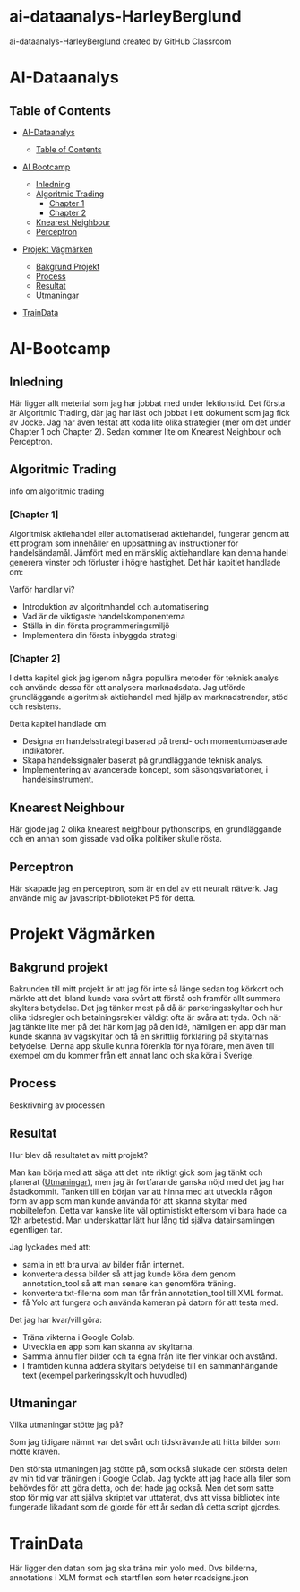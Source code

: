 # ai-dataanalys-HarleyBerglund
ai-dataanalys-HarleyBerglund created by GitHub Classroom


# AI-Dataanalys

## Table of Contents

- [AI-Dataanalys](#ai-dataanalys)
  - [Table of Contents](#table-of-contents)
- [AI Bootcamp](#ai-bootcamp)
  - [Inledning](#inledning)
  - [Algoritmic Trading](#algoritmic-trading)
      - [Chapter 1](#chapter-1)
      - [Chapter 2](#chapter-2)
  - [Knearest Neighbour](#knearest-neighbour)
  - [Perceptron](#perceptron)
  
- [Projekt Vägmärken](#projekt-vägmärken)
  - [Bakgrund Projekt](#bakgrund-projekt)
  - [Process](#process)
  - [Resultat](#resultat)
  - [Utmaningar](#utmaningar)
- [TrainData](#traindata)


# AI-Bootcamp
## Inledning
Här ligger allt meterial som jag har jobbat med under lektionstid. Det första är Algoritmic Trading, där jag har läst och jobbat i ett dokument som jag fick av Jocke. Jag har även testat att koda lite olika strategier (mer om det under Chapter 1 och Chapter 2). Sedan kommer lite om Knearest Neighbour och Perceptron. 


## Algoritmic Trading
info om algoritmic trading

### [Chapter 1]
Algoritmisk aktiehandel eller automatiserad aktiehandel, fungerar genom att ett program som innehåller en uppsättning av
instruktioner för handelsändamål. Jämfört med en mänsklig aktiehandlare kan denna handel generera
vinster och förluster i högre hastighet. Det här kapitlet handlade om:

Varför handlar vi?
- Introduktion av algoritmhandel och automatisering
- Vad är de viktigaste handelskomponenterna
- Ställa in din första programmeringsmiljö
- Implementera din första inbyggda strategi

### [Chapter 2]
I detta kapitel gick jag igenom några populära metoder för teknisk analys och använde
dessa för att analysera marknadsdata. Jag utförde grundläggande algoritmisk aktiehandel
med hjälp av marknadstrender, stöd och resistens.

Detta kapitel handlade om:

- Designa en handelsstrategi baserad på trend- och momentumbaserade indikatorer. 
- Skapa handelssignaler baserat på grundläggande teknisk analys. 
- Implementering av avancerade koncept, som säsongsvariationer, i handelsinstrument.

## Knearest Neighbour
Här gjode jag 2 olika knearest neighbour pythonscrips, en grundläggande och en annan som gissade vad olika politiker skulle rösta. 
## Perceptron
Här skapade jag en perceptron, som är en del av ett neuralt nätverk. Jag använde mig av javascript-biblioteket P5 för detta. 


# Projekt Vägmärken
## Bakgrund projekt
Bakrunden till mitt projekt är att jag för inte så länge sedan tog körkort och märkte att det ibland kunde vara svårt att förstå och framför allt summera skyltars betydelse. Det jag tänker mest på då är parkeringsskyltar och hur olika tidsregler och betalningsrekler väldigt ofta är svåra att tyda. Och när jag tänkte lite mer på det här kom jag på den idé, nämligen en app där man kunde skanna av vägskyltar och få en skriftlig förklaring på skyltarnas betydelse. Denna app skulle kunna förenkla för nya förare, men även till exempel om du kommer från ett annat land och ska köra i Sverige. 

## Process
Beskrivning av processen

## Resultat
Hur blev då resultatet av mitt projekt?

Man kan börja med att säga att det inte riktigt gick som jag tänkt och planerat ([Utmaningar](#utmaningar)), men jag är fortfarande ganska nöjd med det jag har åstadkommit. Tanken till en början var att hinna med att utveckla någon form av app som man kunde använda för att skanna skyltar med mobiltelefon. Detta var kanske lite väl optimistiskt eftersom vi bara hade ca 12h arbetestid. Man underskattar lätt hur lång tid själva datainsamlingen egentligen tar. 

Jag lyckades med att:

- samla in ett bra urval av bilder från internet.
- konvertera dessa bilder så att jag kunde köra dem genom annotation_tool så att man senare kan genomföra träning. 
- konvertera txt-filerna som man får från annotation_tool till XML format.
- få Yolo att fungera och använda kameran på datorn för att testa med. 

Det jag har kvar/vill göra: 

- Träna vikterna i Google Colab.
- Utveckla en app som kan skanna av skyltarna. 
- Sammla ännu fler bilder och ta egna från lite fler vinklar och avstånd. 
- I framtiden kunna addera skyltars betydelse till en sammanhängande text (exempel parkeringsskylt och huvudled)



## Utmaningar
Vilka utmaningar stötte jag på? 

Som jag tidigare nämnt var det svårt och tidskrävande att hitta bilder som mötte kraven. 

Den största utmaningen jag stötte på, som också slukade den största delen av min tid var träningen i Google Colab. Jag tyckte att jag hade alla filer som behövdes för att göra detta, och det hade jag också. Men det som satte stop för mig var att själva skriptet var uttaterat, dvs att vissa bibliotek inte fungerade likadant som de gjorde för ett år sedan då detta script gjordes. 


# TrainData
Här ligger den datan som jag ska träna min yolo med. Dvs bilderna, annotations i XLM format och startfilen som heter roadsigns.json

